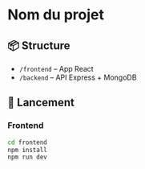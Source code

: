 # Nom du projet

## 📦 Structure

- `/frontend` – App React
- `/backend` – API Express + MongoDB

## 🚀 Lancement

### Frontend
```bash
cd frontend
npm install
npm run dev

